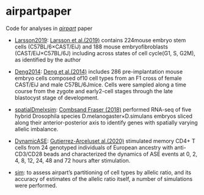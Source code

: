 # airpartpaper
Code for analyses in [*airpart*](https://github.com/Wancen/airpart) paper

* [Larsson2019](https://htmlpreview.github.io/?https://github.com/Wancen/airpartpaper/blob/main/Larsson2019/Larsson2019.html): [Larsson et al.(2019)](https://www.nature.com/articles/s41586-018-0836-1)  contains  224mouse embryo stem cells (C57BL/6×CAST/EiJ) and 188 mouse embryofibroblasts (CAST/EiJ×C57BL/6J) including across states of cell cycle(G1, S, G2M), as identified by the author
  
* [Deng2014](https://htmlpreview.github.io/?https://github.com/Wancen/airpartpaper/blob/main/Deng2014/Deng2014.html): [Deng et al.(2014)](https://www.nature.com/articles/s41586-018-0836-1) includes 286 pre-implantation mouse embryo cells composed of10 cell types from an F1 cross of female CAST/EiJ and male C57BL/6Jmice. Cells were sampled along a time course from the zygote and early2-cell stages through the late blastocyst stage of development.

* [spatialDmelxsim](https://github.com/Wancen/airpartpaper/blob/main/spatialDmelxsim/spatialDmelxsim.R): [Combsand Fraser (2018)](https://doi.org/10.1371/journal.pgen.1007631) performed RNA-seq of five hybrid Drosophila species D.melanogaster×D.simulans  embryos  sliced  along  their  anterior-posterior axis to identify genes with spatially varying allelic imbalance.

* [DynamicASE](https://github.com/Wancen/airpartpaper/blob/main/DynamicASE/README.md): [Gutierrez-Arceluset al.(2020)](https://www.nature.com/articles/s41588-020-0579-4) stimulated memory CD4+ T cells from 24 genotyped individuals of European ancestry with anti-CD3/CD28 beads and  characterized  the  dynamics  of  ASE  events  at  0,  2,  4,  8,  12, 24, 48  and  72  hours  after  stimulation. 

* [sim](https://github.com/Wancen/airpartpaper/blob/main/sim/README.md): to assess airpart’s partitioning of cell types by allelic ratio, and its accuracy of estimates of the allelic ratio itself, a number of simulations were performed.
